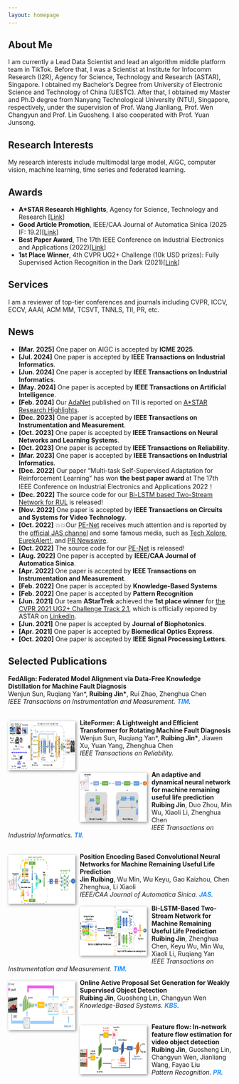 ```yaml
---
layout: homepage
---
```


## About Me
I am currently a Lead Data Scientist and lead an algorithm middle platform team in TikTok. Before that, I was a Scientist at Institute for Infocomm Research (I2R), Agency for Science, Technology and Research (ASTAR), Singapore. I obtained my Bachelor’s Degree from University of Electronic Science and Technology of China (UESTC). After that, I obtained my Master and Ph.D degree from Nanyang Technological University (NTU), Singapore, respectively, under the supervision of Prof. Wang Jianliang, Prof. Wen Changyun and Prof. Lin Guosheng. I also cooperated with Prof. Yuan Junsong.

## Research Interests
My research interests include multimodal large model, AIGC, computer vision, machine learning, time series and federated learning.

## Awards
- **A*STAR Research Highlights**, Agency for Science, Technology and Research \[[Link](https://research.a-star.edu.sg/articles/highlights/seamless-operations-with-machine-health-checks/)\]
- **Good Article Promotion**, IEEE/CAA Journal of Automatica Sinica (2025 IF: 19.2)\[[Link](https://mp.weixin.qq.com/s/Mua13qe4LJqt1AwZ2XHFYQ)\] 
- **Best Paper Award**, The 17th IEEE Conference on Industrial Electronics and Applications (2022)\[[Link](https://www.ieeeiciea.org/2022/)\]
- **1st Place Winner**, 4th CVPR UG2+ Challenge (10k USD prizes): Fully Supervised Action Recognition in the Dark (2021)\[[Link](http://cvpr2022.ug2challenge.org/program21/leaderboard21_t2.html)\]

## Services
I am a reviewer of top-tier conferences and journals including CVPR, ICCV, ECCV, AAAI, ACM MM, TCSVT, TNNLS, TII, PR, etc.

## News
<div class="news-section">
<ul>
  <li><strong>[Mar. 2025]</strong> One paper on AIGC is accepted by <strong>ICME 2025</strong>.</li> 
  <li><strong>[Jul. 2024]</strong> One paper is accepted by <strong>IEEE Transactions on Industrial Informatics</strong>.</li> 
  <li><strong>[Jun. 2024]</strong> One paper is accepted by <strong>IEEE Transactions on Industrial Informatics</strong>.</li> 
  <li><strong>[May. 2024]</strong> One paper is accepted by <strong>IEEE Transactions on Artificial Intelligence</strong>.</li> 
  <li><strong>[Feb. 2024]</strong> Our <a href="https://ieeexplore.ieee.org/abstract/document/10065450">AdaNet</a> published on TII is reported on <a href="https://research.a-star.edu.sg/articles/highlights/seamless-operations-with-machine-health-checks/">A*STAR Research Highlights</a>.</li> 
  <li><strong>[Dec. 2023]</strong> One paper is accepted by <strong>IEEE Transactions on Instrumentation and Measurement</strong>.</li> 
  <li><strong>[Oct. 2023]</strong> One paper is accepted by <strong>IEEE Transactions on Neural Networks and Learning Systems</strong>.</li> 
  <li><strong>[Oct. 2023]</strong> One paper is accepted by <strong>IEEE Transactions on Reliability</strong>.</li> 
  <li><strong>[Mar. 2023]</strong> One paper is accepted by <strong>IEEE Transactions on Industrial Informatics</strong>.</li> 
  <li><strong>[Dec. 2022]</strong> Our paper “Multi-task Self-Supervised Adaptation for Reinforcement Learning” has won <strong>the best paper award</strong> at The 17th IEEE Conference on Industrial Electronics and Applications 2022！</li> 
  <li><strong>[Dec. 2022]</strong> The source code for our <a href="https://github.com/ruibing-jin/Bi_LSTM_TS">Bi-LSTM based Two-Stream Network for RUL</a> is released!</li> 
  <li><strong>[Nov. 2022]</strong> One paper is accepted by <strong>IEEE Transactions on Circuits and Systems for Video Technology</strong>.</li> 
  <li><strong>[Oct. 2022]</strong> 💥💥Our <a href="https://ieeexplore.ieee.org/document/9849459">PE-Net</a> receives much attention and is reported by the <a href="https://mp.weixin.qq.com/s/Mua13qe4LJqt1AwZ2XHFYQ">official JAS channel</a> and some famous media, such as <a href="https://techxplore.com/news/2022-10-convolutional-neural-network-framework-life.amp">Tech Xplore</a>, <a href="https://www.eurekalert.org/news-releases/968147">EurekAlert!</a>, and <a href="https://www.prnewswire.com/news-releases/new-study-in-ieeecaa-journal-of-automatica-sinica-describes-convolutional-neural-network-framework-to-predict-remaining-useful-life-in-machines-301654980.html">PR Newswire</a>.</li> 
  <li><strong>[Oct. 2022]</strong> The source code for our <a href="https://github.com/ruibing-jin/PE-Net">PE-Net</a> is released!</li> 
  <li><strong>[Aug. 2022]</strong> One paper is accepted by <strong>IEEE/CAA Journal of Automatica Sinica</strong>.</li> 
  <li><strong>[Apr. 2022]</strong> One paper is accepted by <strong>IEEE Transactions on Instrumentation and Measurement</strong>.</li> 
  <li><strong>[Feb. 2022]</strong> One paper is accepted by <strong>Knowledge-Based Systems</strong></li> 
  <li><strong>[Feb. 2022]</strong> One paper is accepted by <strong>Pattern Recognition</strong></li> 
  <li><strong>[Jun. 2021]</strong> Our team <strong>AStarTrek</strong> achieved the <strong>1st place winner</strong> for <a href="http://cvpr2022.ug2challenge.org/program21/leaderboard21_t2.html">the CVPR 2021 UG2+ Challenge Track 2.1</a>, which is officially repored by ASTAR on <a href="https://www.linkedin.com/feed/update/urn:li:activity:6805305218507657216/">LinkedIn</a>.</li> 
  <li><strong>[Jun. 2021]</strong> One paper is accepted by <strong>Journal of Biophotonics</strong>.</li> 
  <li><strong>[Apr. 2021]</strong> One paper is accepted by <strong>Biomedical Optics Express</strong>.</li> 
  <li><strong>[Oct. 2020]</strong> One paper is accepted by <strong>IEEE Signal Processing Letters</strong>.</li> 
</ul>
</div>

## Selected Publications
[comment]: <>
<div class="paper">
<p><strong>FedAlign: Federated Model Alignment via Data-Free Knowledge Distillation for Machine Fault Diagnosis</strong>
<br />
Wenjun Sun, Ruqiang Yan*, <strong>Ruibing Jin*</strong>, Rui Zhao, Zhenghua Chen
<br />
<em>IEEE Transactions on Instrumentation and Measurement. <strong><i style="color:#1e90ff">TIM</i></strong>.</em>
<br />
<br />
</p>
</div>

[comment]: <>
<div class="paper">
  <div class="teaser" style="float:left;width:30%;margin: 5px 10px 10px 0;"><img src="images/liteformer.png" height="110" style="box-shadow:2px 2px 6px #888888"/></div>
<p><strong>LiteFormer: A Lightweight and Efficient Transformer for Rotating Machine Fault Diagnosis</strong>
<br />
Wenjun Sun, Ruqiang Yan*, <strong>Ruibing Jin*</strong>, Jiawen Xu, Yuan Yang, Zhenghua Chen
<br />
<em>IEEE Transactions on Reliability.</em>
<br />
<br />
</p>
</div>


[comment]: <>
<div class="paper">
  <div class="teaser" style="float:left;width:30%;margin: 5px 10px 10px 0;"><img src="images/adanet.png" height="110" style="box-shadow:2px 2px 6px #888888"/></div>
<p><strong>An adaptive and dynamical neural network for machine remaining useful life prediction</strong>
<br />
<strong>Ruibing Jin</strong>, Duo Zhou, Min Wu, Xiaoli Li, Zhenghua Chen
<br />
<em>IEEE Transactions on Industrial Informatics. <strong><i style="color:#1e90ff">TII</i></strong>.</em>
<br />
<br />
</p>
</div>

[comment]: <>
<div class="paper">
  <div class="teaser" style="float:left;width:30%;margin: 5px 10px 10px 0;"><img src="images/pe-net.png" height="110" style="box-shadow:2px 2px 6px #888888"/></div>
<p><strong>Position Encoding Based Convolutional Neural Networks for Machine Remaining Useful Life Prediction</strong>
<br />
<strong>Jin Ruibing</strong>, Wu Min, Wu Keyu, Gao Kaizhou, Chen Zhenghua, Li Xiaoli
<br />
<em>IEEE/CAA Journal of Automatica Sinica. <strong><i style="color:#1e90ff">JAS</i></strong>.</em>
</p>
</div>

[comment]: <>
<div class="paper">
  <div class="teaser" style="float:left;width:30%;margin: 5px 10px 10px 0;"><img src="images/ts_blstm.png" height="110" style="box-shadow:2px 2px 6px #888888"/></div>
<p><strong>Bi-LSTM-Based Two-Stream Network for Machine Remaining Useful Life Prediction</strong>
<br />
<strong>Ruibing Jin</strong>, Zhenghua Chen, Keyu Wu, Min Wu, Xiaoli Li, Ruqiang Yan
<br />
<em>IEEE Transactions on Instrumentation and Measurement. <strong><i style="color:#1e90ff">TIM</i></strong>.</em>
</p>
</div>

[comment]: <>
<div class="paper">
  <div class="teaser" style="float:left;width:30%;margin: 5px 10px 10px 0;"><img src="images/opg.png" height="110" style="box-shadow:2px 2px 6px #888888"/></div>
<p><strong>Online Active Proposal Set Generation for Weakly Supervised Object Detection</strong>
<br />
<strong>Ruibing Jin</strong>, Guosheng Lin, Changyun Wen
<br />
<em>Knowledge-Based Systems. <strong><i style="color:#1e90ff">KBS</i></strong>.</em>
<br /> 
<br /> 
</p>
</div>

[comment]: <>
<div class="paper">
  <div class="teaser" style="float:left;width:30%;margin: 5px 10px 10px 0;"><img src="images/ff_net.png" height="110" style="box-shadow:2px 2px 6px #888888"/></div>
<p><strong>Feature flow: In-network feature flow estimation for video object detection</strong>
<br />
<strong>Ruibing Jin</strong>, Guosheng Lin, Changyun Wen, Jianliang Wang, Fayao Liu
<br />
<em>Pattern Recognition. <strong><i style="color:#1e90ff">PR</i></strong>.</em>
</p>
</div>

